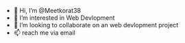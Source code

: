- 👋 Hi, I’m @Meetkorat38
- 👀 I’m interested in  Web Devlopment
- 💞️ I’m looking to collaborate on an web devlopment project
- 📫 reach me via email

<!---
Meetkorat38/Meetkorat38 is a ✨ special ✨ repository because its `README.md` (this file) appears on your GitHub profile.
You can click the Preview link to take a look at your changes.
--->
